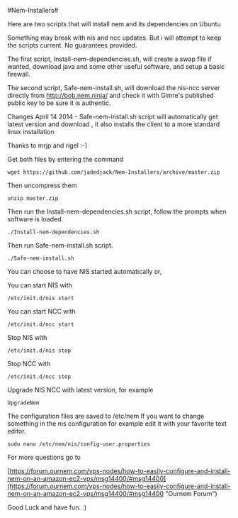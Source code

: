#Nem-Installers#

Here are two scripts that will install nem and its dependencies on Ubuntu

Something may break with nis and ncc updates. But i will attempt to keep the scripts current.
No guarantees provided.

The first script, Install-nem-dependencies.sh, will create a swap file if wanted, download java and some other useful software, and setup a basic firewall.

The second script, Safe-nem-install.sh, will download the nis-ncc server directly from  http://bob.nem.ninja/ and check it with Gimre's published public key to be sure it is authentic.


Changes
April 14 2014 - Safe-nem-install.sh script will automatically get latest version and download , it also installs the client to a more standard linux installation 

Thanks to mrjp and rigel :-)


Get both files by entering the command

    wget https://github.com/jadedjack/Nem-Installers/archive/master.zip

Then uncompress them

    unzip master.zip

Then run the Install-nem-dependencies.sh script, follow the prompts when software is loaded.

    ./Install-nem-dependencies.sh

Then run Safe-nem-install.sh script.

    ./Safe-nem-install.sh

You can choose to have NIS started automatically or,

You can start NIS with

    /etc/init.d/nis start

You can start NCC with

    /etc/init.d/ncc start

Stop NIS with

    /etc/init.d/nis stop

Stop NCC with

    /etc/init.d/ncc stop

Upgrade NIS NCC with latest version, for example

    UpgradeNem

The configuration files are saved to /etc/nem
If you want to change something in the nis configuration for example edit it with your favorite text editor.

    sudo nano /etc/nem/nis/config-user.properties

For more questions go to

[https://forum.ournem.com/vps-nodes/how-to-easily-configure-and-install-nem-on-an-amazon-ec2-vps/msg14400/#msg14400](https://forum.ournem.com/vps-nodes/how-to-easily-configure-and-install-nem-on-an-amazon-ec2-vps/msg14400/#msg14400 "Ournem Forum")

Good Luck and have fun.
 :)
